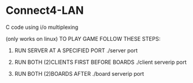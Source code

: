 # Connect4-LAN

C code using i/o multiplexing

(only works on linux)
TO PLAY GAME FOLLOW THESE STEPS:

1. RUN SERVER AT A SPECIFIED PORT ./server port

2. RUN BOTH (2)CLIENTS FIRST BEFORE BOARDS ./client serverip port

3. RUN BOTH (2)BOARDS AFTER ./board serverip port
